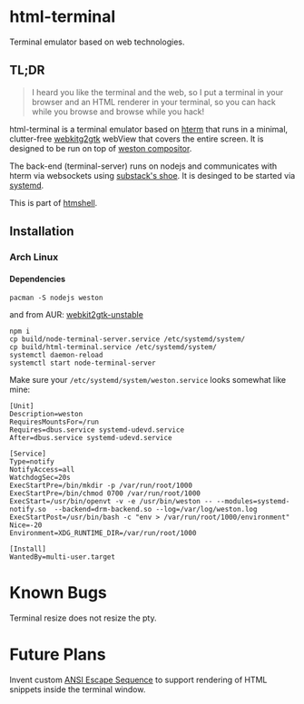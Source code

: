 html-terminal
===
Terminal emulator based on web technologies.


## TL;DR
> I heard you like the terminal and the web, so I put a terminal in your browser and an HTML renderer in your terminal, so you can hack while you browse and browse while you hack!


html-terminal is a terminal emulator based on [hterm][1] that runs in a minimal, clutter-free [webkitg2gtk][2] webView that covers the entire screen. It is designed to be run on top of [weston compositor][3].

The back-end (terminal-server) runs on nodejs and communicates with hterm via websockets using [substack's shoe][4]. It is desinged to be started via [systemd][5].

This is part of [htmshell][6].

## Installation

### Arch Linux

#### Dependencies

```
pacman -S nodejs weston 
```
and from AUR: [webkit2gtk-unstable](https://aur.archlinux.org/packages/webkit2gtk-unstable/)

```
npm i
cp build/node-terminal-server.service /etc/systemd/system/
cp build/html-terminal.service /etc/systemd/system/
systemctl daemon-reload
systemctl start node-terminal-server
```

Make sure your `/etc/systemd/system/weston.service` looks somewhat like mine:

```
[Unit]
Description=weston
RequiresMountsFor=/run
Requires=dbus.service systemd-udevd.service
After=dbus.service systemd-udevd.service

[Service]
Type=notify
NotifyAccess=all
WatchdogSec=20s
ExecStartPre=/bin/mkdir -p /var/run/root/1000
ExecStartPre=/bin/chmod 0700 /var/run/root/1000
ExecStart=/usr/bin/openvt -v -e /usr/bin/weston -- --modules=systemd-notify.so  --backend=drm-backend.so --log=/var/log/weston.log
ExecStartPost=/usr/bin/bash -c "env > /var/run/root/1000/environment"
Nice=-20
Environment=XDG_RUNTIME_DIR=/var/run/root/1000

[Install]
WantedBy=multi-user.target
```

# Known Bugs

Terminal resize does not resize the pty.

# Future Plans

Invent custom [ANSI Escape Sequence][7] to support rendering of HTML snippets inside the terminal window.

[1]: https://github.com/macton/hterm
[2]: https://directory.fsf.org/wiki/Webkit2gtk
[3]: https://github.com/wayland-project/weston
[4]: https://github.com/substack/shoe
[5]: https://en.wikipedia.org/wiki/Systemd
[6]: https://github.com/regular/htmshell
[7]: https://en.wikipedia.org/wiki/ANSI_escape_code


